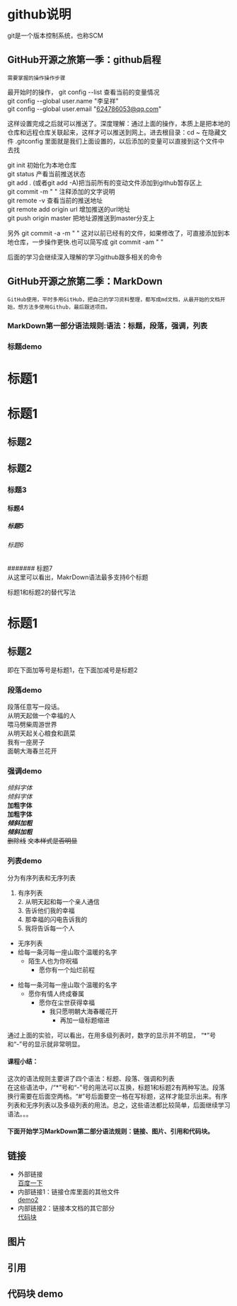 # github说明  

git是一个版本控制系统，也称SCM  

## GitHub开源之旅第一季：github启程
	需要掌握的操作操作步骤
最开始时的操作，  git config --list   查看当前的变量情况  
git config --global user.name "李呈祥"  
git config --global user.email "624786053@qq.com"  


这样设置完成之后就可以推送了。深度理解：通过上面的操作，本质上是把本地的仓库和远程仓库关联起来，这样才可以推送到网上。进去根目录：cd ~
在隐藏文件  .gitconfig  里面就是我们上面设置的，以后添加的变量可以直接到这个文件中去找  

git init   初始化为本地仓库  
git status  产看当前推送状态  
git add .   (或者git add -A)把当前所有的变动文件添加到github暂存区上  
git commit -m " "  注释添加的文字说明  
git remote -v   查看当前的推送地址  
git remote add origin url   增加推送的url地址  
git push origin master   把地址源推送到master分支上  

另外  git commit -a -m " "   这对以前已经有的文件，如果修改了，可直接添加到本地仓库，一步操作更快.也可以简写成  git commit -am " "  

后面的学习会继续深入理解的学习github跟多相关的命令

## GitHub开源之旅第二季：MarkDown  
	GitHub使用，平时多用GitHub，把自己的学习资料整理，都写成md文档，从最开始的文档开始，想方法多使用Github，最后跟进项目。
  
### MarkDown第一部分语法规则:语法：标题，段落，强调，列表  


### 标题demo  

# 标题1  
 
标题1
===
## 标题2  

标题2  
---  

### 标题3  
#### 标题4  
##### 标题5  
###### 标题6  
####### 标题7  
从这里可以看出，MakrDown语法最多支持6个标题  

标题1和标题2的替代写法  

标题1
===
标题2
---
即在下面加等号是标题1，在下面加减号是标题2  


### 段落demo  
段落任意写一段话。  
从明天起做一个幸福的人  
喂马劈柴周游世界  
	从明天起关心粮食和蔬菜  
	我有一座房子  
	面朝大海春兰花开  

  



### 强调demo  

*倾斜字体*  
_倾斜字体_  
**加粗字体**  
__加粗字体__  
***倾斜加粗***  
___倾斜加粗___    
~~删除线~~ ~~文本样式是否明显~~  



### 列表demo

分为有序列表和无序列表  
1. 有序列表  
	2. 从明天起和每一个亲人通信  
		3. 告诉他们我的幸福  
			4. 那幸福的闪电告诉我的  
				5. 我将告诉每一个人  

* 无序列表  
* 给每一条河每一座山取个温暖的名字  
	* 陌生人也为你祝福  
		* 愿你有一个灿烂前程  

- 给每一条河每一座山取个温暖的名字  
	- 愿你有情人终成眷属  
		- 愿你在尘世获得幸福  
			- 我只愿明朝大海春暖花开  
				- 再加一级标题缩进  

通过上面的实验，可以看出，在用多级列表时，数字的显示并不明显，
“*”号和“-”号的显示就非常明显。  
#### 课程小结：  
这次的语法规则主要讲了四个语法：标题、段落、强调和列表  
在这些语法中，/“*”号和“-”号的用法可以互换，标题1和标题2有两种写法。段落换行需要在后面空两格。“#”号后面要空一格在写标题，这样才能显示出来。有序列表和无序列表以及多级列表的用法。总之，这些语法都比较简单，后面继续学习语法。。。


#### 下面开始学习MarkDown第二部分语法规则：链接、图片、引用和代码块。  

## 链接  
- 外部链接  
	[百度一下](http://www.baidu.com)  
- 内部链接1：链接仓库里面的其他文件  
	[demo2](c:\gitbashWorks\MarkDown\list.md)
- 内部链接2：链接本文档的其它部分  
	[代码块](GitLesson1.md#代码块-demo)
	



## 图片  



## 引用  


## 代码块 demo  




